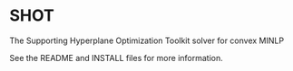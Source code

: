 # SHOT
The Supporting Hyperplane Optimization Toolkit solver for convex MINLP

See the README and INSTALL files for more information.
